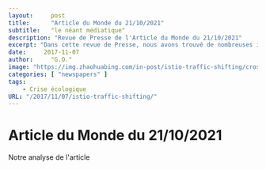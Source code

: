 ```yaml
---
layout:     post
title:      "Article du Monde du 21/10/2021"
subtitle:   "le néant médiatique"
description: "Revue de Presse de l'Article du Monde du 21/10/2021"
excerpt: "Dans cette revue de Presse, nous avons trouvé de nombreuses inexactitudes"
date:     2017-11-07
author:     "G.O."
image: "https://img.zhaohuabing.com/in-post/istio-traffic-shifting/crossroads.png"
categories: [ "newspapers" ]
tags:
    - Crise écologique
URL: "/2017/11/07/istio-traffic-shifting/"
---
```


# Article du Monde du 21/10/2021

Notre analyse de l'article
